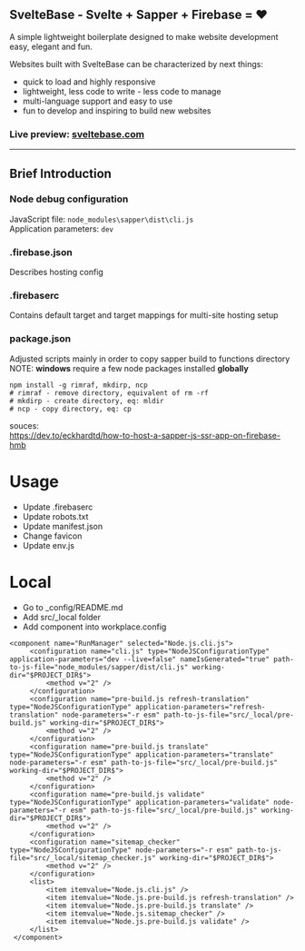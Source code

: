 ## SvelteBase - Svelte + Sapper + Firebase = ❤

A simple lightweight boilerplate designed to make website development 
easy, elegant and fun.

Websites built with SvelteBase can be characterized by next things:
* quick to load and highly responsive
* lightweight, less code to write - less code to manage
* multi-language support and easy to use
* fun to develop and inspiring to build new websites

### Live preview: [sveltebase.com](https://sveltebase.com)

---
## Brief Introduction
### Node debug configuration

JavaScript file: ```node_modules\sapper\dist\cli.js``` \
Application parameters: ```dev```


### .firebase.json
Describes hosting config

### .firebaserc
Contains default target and target mappings for multi-site hosting setup

### package.json
Adjusted scripts mainly in order to copy sapper build to functions directory
NOTE: **windows** require a few node packages installed **globally**
```
npm install -g rimraf, mkdirp, ncp
# rimraf - remove directory, equivalent of rm -rf
# mkdirp - create directory, eq: mldir
# ncp - copy directory, eq: cp
```

souces: \
https://dev.to/eckhardtd/how-to-host-a-sapper-js-ssr-app-on-firebase-hmb

# Usage
* Update .firebaserc
* Update robots.txt
* Update manifest.json
* Change favicon
* Update env.js

# Local
* Go to _config/README.md
* Add src/_local folder
* Add component into workplace.config
```
<component name="RunManager" selected="Node.js.cli.js">
	 <configuration name="cli.js" type="NodeJSConfigurationType" application-parameters="dev --live=false" nameIsGenerated="true" path-to-js-file="node_modules/sapper/dist/cli.js" working-dir="$PROJECT_DIR$">
		 <method v="2" />
	 </configuration>
	 <configuration name="pre-build.js refresh-translation" type="NodeJSConfigurationType" application-parameters="refresh-translation" node-parameters="-r esm" path-to-js-file="src/_local/pre-build.js" working-dir="$PROJECT_DIR$">
		 <method v="2" />
	 </configuration>
	 <configuration name="pre-build.js translate" type="NodeJSConfigurationType" application-parameters="translate" node-parameters="-r esm" path-to-js-file="src/_local/pre-build.js" working-dir="$PROJECT_DIR$">
		 <method v="2" />
	 </configuration>
	 <configuration name="pre-build.js validate" type="NodeJSConfigurationType" application-parameters="validate" node-parameters="-r esm" path-to-js-file="src/_local/pre-build.js" working-dir="$PROJECT_DIR$">
		 <method v="2" />
	 </configuration>
	 <configuration name="sitemap_checker" type="NodeJSConfigurationType" node-parameters="-r esm" path-to-js-file="src/_local/sitemap_checker.js" working-dir="$PROJECT_DIR$">
		 <method v="2" />
	 </configuration>
	 <list>
		 <item itemvalue="Node.js.cli.js" />
		 <item itemvalue="Node.js.pre-build.js refresh-translation" />
		 <item itemvalue="Node.js.pre-build.js translate" />
		 <item itemvalue="Node.js.sitemap_checker" />
		 <item itemvalue="Node.js.pre-build.js validate" />
	 </list>
 </component>
```
